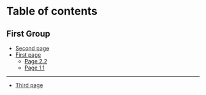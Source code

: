 # Table of contents

## First Group

* [Second page](README.md)
* [First page](<README (1).md>)
  * [Page 2.2](first-group/first-page/page-2.2.md)
  * [Page 1.1](first-group/first-page/page-1.1.md)

***

* [Third page](third-page.md)
